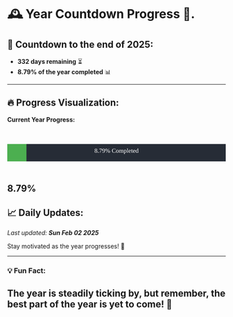 
# &#x1F570; **Year Countdown Progress** &#x1F389;.

## &#x1F4C5; Countdown to the end of 2025:
- **332 days remaining** &#x23F3;
- **8.79% of the year completed** &#x1F4CA;

---

## &#x1F525; **Progress Visualization**:

**Current Year Progress:**

<br><br>
![Progress Bar](https://raw.githubusercontent.com/dayanidigv/year-countdown-progress/main/progress-bar.svg)
<br><br>

**8.79%**
---

## &#x1F4C8; **Daily Updates**:

_Last updated: **Sun Feb 02 2025**_

Stay motivated as the year progresses! &#x1F680;

--- 

### &#x1F4A1; **Fun Fact:**
The year is steadily ticking by, but remember, the best part of the year is yet to come! &#x1F31F;
---
